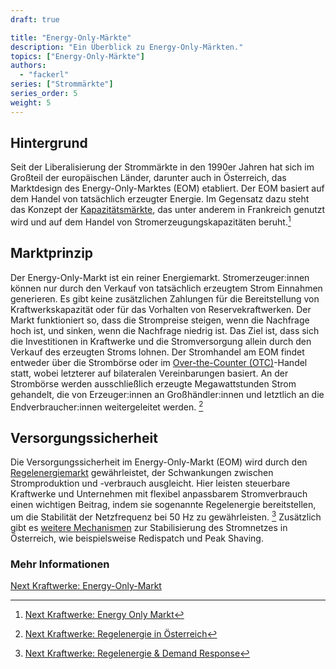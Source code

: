 ```yaml
---
draft: true

title: "Energy-Only-Märkte"
description: "Ein Überblick zu Energy-Only-Märkten."
topics: ["Energy-Only-Märkte"]
authors:
  - "fackerl"
series: ["Strommärkte"]
series_order: 5
weight: 5
---
```


## Hintergrund

Seit der Liberalisierung der Strommärkte in den 1990er Jahren hat sich im Großteil der europäischen Länder, darunter auch in Österreich, das Marktdesign des Energy-Only-Marktes (EOM) etabliert. Der EOM basiert auf dem Handel von tatsächlich erzeugter Energie. Im Gegensatz dazu steht das Konzept der [Kapazitätsmärkte](./wissen/kapazitätsmärkte/index.md), das unter anderem in Frankreich genutzt wird und auf dem Handel von Stromerzeugungskapazitäten beruht.[^1]

## Marktprinzip

Der Energy-Only-Markt ist ein reiner Energiemarkt. Stromerzeuger:innen können nur durch den Verkauf von tatsächlich erzeugtem Strom Einnahmen generieren. Es gibt keine zusätzlichen Zahlungen für die Bereitstellung von Kraftwerkskapazität oder für das Vorhalten von Reservekraftwerken. Der Markt funktioniert so, dass die Strompreise steigen, wenn die Nachfrage hoch ist, und sinken, wenn die Nachfrage niedrig ist. Das Ziel ist, dass sich die Investitionen in Kraftwerke und die Stromversorgung allein durch den Verkauf des erzeugten Stroms lohnen. Der Stromhandel am EOM findet entweder über die Strombörse oder im [Over-the-Counter (OTC)](./wissen/over-the-counter-handel/index.md)-Handel statt, wobei letzterer auf bilateralen Vereinbarungen basiert. An der Strombörse werden ausschließlich erzeugte Megawattstunden Strom gehandelt, die von Erzeuger:innen an Großhändler:innen und letztlich an die Endverbraucher:innen weitergeleitet werden. [^2]

## Versorgungssicherheit

Die Versorgungssicherheit im Energy-Only-Markt (EOM) wird durch den [Regelenergiemarkt](./wissen/regelenergie/index.md) gewährleistet, der Schwankungen zwischen Stromproduktion und -verbrauch ausgleicht. Hier leisten steuerbare Kraftwerke und Unternehmen mit flexibel anpassbarem Stromverbrauch einen wichtigen Beitrag, indem sie sogenannte Regelenergie bereitstellen, um die Stabilität der Netzfrequenz bei 50 Hz zu gewährleisten. [^3] Zusätzlich gibt es [weitere Mechanismen](./wissen/mechanismen-netzstabilisierung/index.md) zur Stabilisierung des Stromnetzes in Österreich, wie beispielsweise Redispatch und Peak Shaving.

### Mehr Informationen

[Next Kraftwerke: Energy-Only-Markt](https://www.next-kraftwerke.at/wissen/energy-only-markt#versorgungssicherheit-am-energy-only-markt)

[^1]: [Next Kraftwerke: Energy Only Markt](https://www.next-kraftwerke.at/wissen/energy-only-markt#freie-preisbildung-und-versorgungssicherheit-auf-dem-energy-only-markt)
[^2]: [Next Kraftwerke: Regelenergie in Österreich](https://www.next-kraftwerke.at/wissen/regelenergie)
[^3]: [Next Kraftwerke: Regelenergie & Demand Response](https://www.next-kraftwerke.at/produkte/regelenergie)
